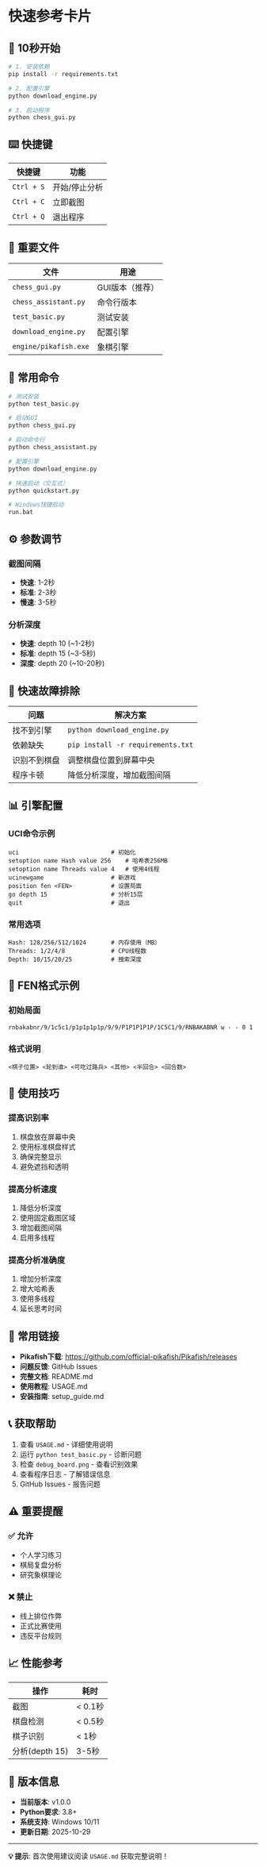 # 快速参考卡片

## 🚀 10秒开始

```bash
# 1. 安装依赖
pip install -r requirements.txt

# 2. 配置引擎  
python download_engine.py

# 3. 启动程序
python chess_gui.py
```

## ⌨️ 快捷键

| 快捷键 | 功能 |
|--------|------|
| `Ctrl + S` | 开始/停止分析 |
| `Ctrl + C` | 立即截图 |
| `Ctrl + Q` | 退出程序 |

## 📂 重要文件

| 文件 | 用途 |
|------|------|
| `chess_gui.py` | GUI版本（推荐） |
| `chess_assistant.py` | 命令行版本 |
| `test_basic.py` | 测试安装 |
| `download_engine.py` | 配置引擎 |
| `engine/pikafish.exe` | 象棋引擎 |

## 🔧 常用命令

```bash
# 测试安装
python test_basic.py

# 启动GUI
python chess_gui.py

# 启动命令行
python chess_assistant.py

# 配置引擎
python download_engine.py

# 快速启动（交互式）
python quickstart.py

# Windows快捷启动
run.bat
```

## ⚙️ 参数调节

### 截图间隔
- **快速**: 1-2秒
- **标准**: 2-3秒  
- **慢速**: 3-5秒

### 分析深度
- **快速**: depth 10 (~1-2秒)
- **标准**: depth 15 (~3-5秒)
- **深度**: depth 20 (~10-20秒)

## 🐛 快速故障排除

| 问题 | 解决方案 |
|------|----------|
| 找不到引擎 | `python download_engine.py` |
| 依赖缺失 | `pip install -r requirements.txt` |
| 识别不到棋盘 | 调整棋盘位置到屏幕中央 |
| 程序卡顿 | 降低分析深度，增加截图间隔 |

## 📊 引擎配置

### UCI命令示例
```
uci                          # 初始化
setoption name Hash value 256    # 哈希表256MB
setoption name Threads value 4   # 使用4线程
ucinewgame                   # 新游戏
position fen <FEN>           # 设置局面
go depth 15                  # 分析15层
quit                         # 退出
```

### 常用选项
```
Hash: 128/256/512/1024       # 内存使用（MB）
Threads: 1/2/4/8             # CPU线程数
Depth: 10/15/20/25           # 搜索深度
```

## 📖 FEN格式示例

### 初始局面
```
rnbakabnr/9/1c5c1/p1p1p1p1p/9/9/P1P1P1P1P/1C5C1/9/RNBAKABNR w - - 0 1
```

### 格式说明
```
<棋子位置> <轮到谁> <可吃过路兵> <其他> <半回合> <回合数>
```

## 🎯 使用技巧

### 提高识别率
1. 棋盘放在屏幕中央
2. 使用标准棋盘样式
3. 确保完整显示
4. 避免遮挡和透明

### 提高分析速度
1. 降低分析深度
2. 使用固定截图区域
3. 增加截图间隔
4. 启用多线程

### 提高分析准确度
1. 增加分析深度
2. 增大哈希表
3. 使用多线程
4. 延长思考时间

## 🔗 常用链接

- **Pikafish下载**: https://github.com/official-pikafish/Pikafish/releases
- **问题反馈**: GitHub Issues
- **完整文档**: README.md
- **使用教程**: USAGE.md
- **安装指南**: setup_guide.md

## 📞 获取帮助

1. 查看 `USAGE.md` - 详细使用说明
2. 运行 `python test_basic.py` - 诊断问题
3. 检查 `debug_board.png` - 查看识别效果
4. 查看程序日志 - 了解错误信息
5. GitHub Issues - 报告问题

## ⚠️ 重要提醒

### ✅ 允许
- 个人学习练习
- 棋局复盘分析
- 研究象棋理论

### ❌ 禁止
- 线上排位作弊
- 正式比赛使用
- 违反平台规则

## 📈 性能参考

| 操作 | 耗时 |
|------|------|
| 截图 | < 0.1秒 |
| 棋盘检测 | < 0.5秒 |
| 棋子识别 | < 1秒 |
| 分析(depth 15) | 3-5秒 |

## 🔄 版本信息

- **当前版本**: v1.0.0
- **Python要求**: 3.8+
- **系统支持**: Windows 10/11
- **更新日期**: 2025-10-29

---

**💡 提示**: 首次使用建议阅读 `USAGE.md` 获取完整说明！

